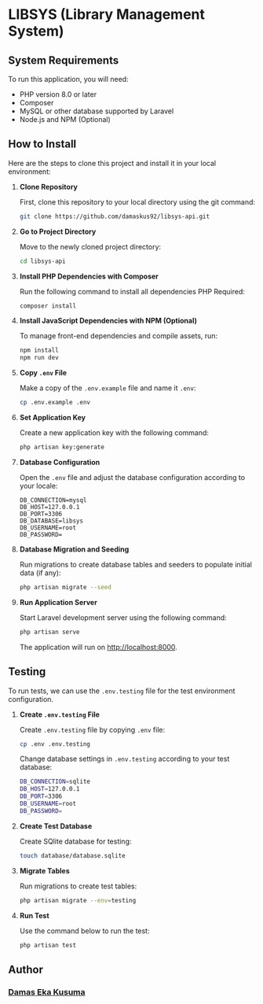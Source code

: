 # LIBSYS (Library Management System)

## System Requirements

To run this application, you will need:

- PHP version 8.0 or later
- Composer
- MySQL or other database supported by Laravel
- Node.js and NPM (Optional)

## How to Install

Here are the steps to clone this project and install it in your local environment:

1. **Clone Repository**

    First, clone this repository to your local directory using the git command:

    ```bash
    git clone https://github.com/damaskus92/libsys-api.git
    ```

2. **Go to Project Directory**

    Move to the newly cloned project directory:

    ```bash
    cd libsys-api
    ```

3. **Install PHP Dependencies with Composer**

    Run the following command to install all dependencies PHP Required:

    ```bash
    composer install
    ```

4. **Install JavaScript Dependencies with NPM (Optional)**

    To manage front-end dependencies and compile assets, run:

    ```bash
    npm install
    npm run dev
    ```

5. **Copy `.env` File**

    Make a copy of the `.env.example` file and name it `.env`:

    ```bash
    cp .env.example .env
    ```

6. **Set Application Key**

    Create a new application key with the following command:

    ```bash
    php artisan key:generate
    ```

7. **Database Configuration**

    Open the `.env` file and adjust the database configuration according to your locale:

    ```env
    DB_CONNECTION=mysql
    DB_HOST=127.0.0.1
    DB_PORT=3306
    DB_DATABASE=libsys
    DB_USERNAME=root
    DB_PASSWORD=
    ```

8. **Database Migration and Seeding**

    Run migrations to create database tables and seeders to populate initial data (if any):

    ```bash
    php artisan migrate --seed
    ```

9. **Run Application Server**

    Start Laravel development server using the following command:

    ```bash
    php artisan serve
    ```

    The application will run on <http://localhost:8000>.

## Testing

To run tests, we can use the `.env.testing` file for the test environment configuration.

1. **Create `.env.testing` File**

    Create `.env.testing` file by copying `.env` file:

    ```bash
    cp .env .env.testing
    ```

    Change database settings in `.env.testing` according to your test database:

    ```bash
    DB_CONNECTION=sqlite
    DB_HOST=127.0.0.1
    DB_PORT=3306
    DB_USERNAME=root
    DB_PASSWORD=
    ```

2. **Create Test Database**

    Create SQlite database for testing:

    ```bash
    touch database/database.sqlite
    ```

3. **Migrate Tables**

    Run migrations to create test tables:

    ```bash
    php artisan migrate --env=testing
    ```

4. **Run Test**

    Use the command below to run the test:

    ```bash
    php artisan test
    ```

## Author

### [Damas Eka Kusuma](https://github.com/damaskus92)

